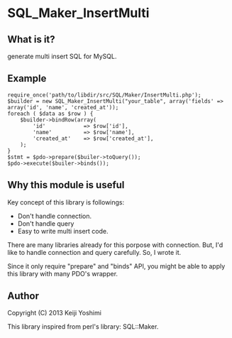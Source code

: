 SQL_Maker_InsertMulti
===============

What is it?
---------------

generate multi insert SQL for MySQL.

Example
---------

	require_once('path/to/libdir/src/SQL/Maker/InsertMulti.php');
	$builder = new SQL_Maker_InsertMulti("your_table", array('fields' => array('id', 'name', 'created_at'));
	foreach ( $data as $row ) {
		$builder->bindRow(array(
			'id'            => $row['id'],
			'name'          => $row['name'],
			'created_at'    => $row['created_at'],
		);
	}
	$stmt = $pdo->prepare($builer->toQuery());
	$pdo->execute($builer->binds());

Why this module is useful
--------------------------

Key concept of this library is followings:

 * Don't handle connection.
 * Don't handle query
 * Easy to write multi insert code.

 There are many libraries already for this porpose with connection.
 But, I'd like to handle connection and query carefully.
 So, I wrote it.

 Since it only require "prepare" and "binds" API, you might be able to apply this library with many PDO's wrapper.

Author
---------

Copyright (C) 2013 Keiji Yoshimi

This library inspired from perl's library: SQL::Maker.
